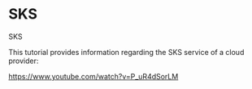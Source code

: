 # SKS
SKS


This tutorial provides information regarding the SKS service of a cloud provider:

https://www.youtube.com/watch?v=P_uR4dSorLM

